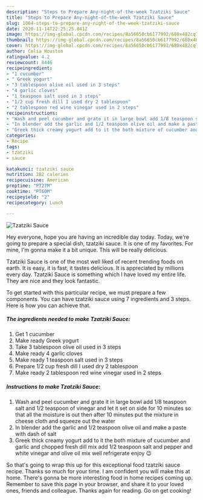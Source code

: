 ```yaml
---
description: "Steps to Prepare Any-night-of-the-week Tzatziki Sauce"
title: "Steps to Prepare Any-night-of-the-week Tzatziki Sauce"
slug: 1064-steps-to-prepare-any-night-of-the-week-tzatziki-sauce
date: 2020-11-14T22:25:25.841Z
image: https://img-global.cpcdn.com/recipes/8a56650cb6177992/680x482cq70/tzatziki-sauce-recipe-main-photo.jpg
thumbnail: https://img-global.cpcdn.com/recipes/8a56650cb6177992/680x482cq70/tzatziki-sauce-recipe-main-photo.jpg
cover: https://img-global.cpcdn.com/recipes/8a56650cb6177992/680x482cq70/tzatziki-sauce-recipe-main-photo.jpg
author: Celia Houston
ratingvalue: 4.2
reviewcount: 8446
recipeingredient:
- "1 cucumber"
- " Greek yogurt"
- "3 tablespoon olive oil used in 3 steps"
- "4 garlic cloves"
- "1 teaspoon salt used in 3 steps"
- "1/2 cup fresh dill I used dry 2 tablespoon"
- "2 tablespoon red wine vinegar used in 2 steps"
recipeinstructions:
- "Wash and peel cucumber and grate it in large bowl add 1/8 teaspoon salt and 1/2 teaspoon of vinegar and let it set on side for 10 minutes so that all the moisture is out then after 10 minutes put the mixture in cheese cloth and squeeze out the water"
- "In blender add the garlic and 1/2 teaspoon olive oil and make a paste with dash of salt"
- "Greek thick creamy yogurt add to it the both mixture of cucumber and garlic and chopped fresh dill mix add 1/2 teaspoon salt and pepper and white vinegar and olive oil mix well refrigerate enjoy 😉"
categories:
- Recipe
tags:
- tzatziki
- sauce

katakunci: tzatziki sauce 
nutrition: 282 calories
recipecuisine: American
preptime: "PT27M"
cooktime: "PT60M"
recipeyield: "2"
recipecategory: Lunch

---
```



![Tzatziki Sauce](https://img-global.cpcdn.com/recipes/8a56650cb6177992/680x482cq70/tzatziki-sauce-recipe-main-photo.jpg)

Hey everyone, hope you are having an incredible day today. Today, we're going to prepare a special dish, tzatziki sauce. It is one of my favorites. For mine, I'm gonna make it a bit unique. This will be really delicious.



Tzatziki Sauce is one of the most well liked of recent trending foods on earth. It is easy, it is fast, it tastes delicious. It is appreciated by millions every day. Tzatziki Sauce is something which I have loved my entire life. They are nice and they look fantastic.


To get started with this particular recipe, we must prepare a few components. You can have tzatziki sauce using 7 ingredients and 3 steps. Here is how you can achieve that.

<!--inarticleads1-->

##### The ingredients needed to make Tzatziki Sauce:

1. Get 1 cucumber
1. Make ready  Greek yogurt
1. Take 3 tablespoon olive oil used in 3 steps
1. Make ready 4 garlic cloves
1. Make ready 1 teaspoon salt used in 3 steps
1. Prepare 1/2 cup fresh dill I used dry 2 tablespoon
1. Make ready 2 tablespoon red wine vinegar used in 2 steps




<!--inarticleads2-->

##### Instructions to make Tzatziki Sauce:

1. Wash and peel cucumber and grate it in large bowl add 1/8 teaspoon salt and 1/2 teaspoon of vinegar and let it set on side for 10 minutes so that all the moisture is out then after 10 minutes put the mixture in cheese cloth and squeeze out the water
1. In blender add the garlic and 1/2 teaspoon olive oil and make a paste with dash of salt
1. Greek thick creamy yogurt add to it the both mixture of cucumber and garlic and chopped fresh dill mix add 1/2 teaspoon salt and pepper and white vinegar and olive oil mix well refrigerate enjoy 😉




So that's going to wrap this up for this exceptional food tzatziki sauce recipe. Thanks so much for your time. I am confident you will make this at home. There's gonna be more interesting food in home recipes coming up. Remember to save this page in your browser, and share it to your loved ones, friends and colleague. Thanks again for reading. Go on get cooking!
